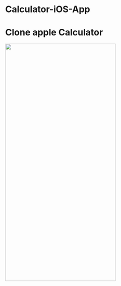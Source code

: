 # Calculator-iOS-App

# Clone apple Calculator 

<div class="myDiv">
 <img src="https://user-images.githubusercontent.com/97084704/210565670-0e194df7-9542-42b2-b81e-145820cd5ae1.png" width="350" height="750">
</div>

